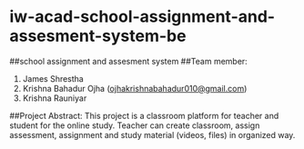 # iw-acad-school-assignment-and-assesment-system-be

##school assignment and assesment system
##Team member:
1.	James Shrestha
2.	Krishna Bahadur Ojha (ojhakrishnabahadur010@gmail.com)
3.	Krishna Rauniyar

##Project Abstract:
This project is a classroom platform for teacher and student for the online study. Teacher can create classroom, assign assessment, assignment and study material (videos, files) in organized way. 
